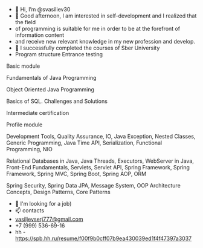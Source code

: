 - 👋 Hi, I’m @svasiliev30
- 👀 Good afternoon, I am interested in self-development and I realized that the field 
- of programming is suitable for me in order to be at the forefront of information content 
- and receive new relevant knowledge in my new profession and develop.
- 🌱 I successfully completed the courses of Sber University
- Program structure
Entrance testing

Basic module

Fundamentals of Java Programming

Object Oriented Java Programming

Basics of SQL. Challenges and Solutions

Intermediate certification

Profile module

Development Tools, Quality Assurance, IO, Java Exception,
Nested Classes, Generic Programming, Java Time API,
Serialization, Functional Programming, NIO

Relational Databases in Java, Java Threads, Executors,
WebServer in Java, Front-End Fundamentals, Servlets, 
Servlet API, Spring Framework, Spring Framework,
Spring MVC, Spring Boot, Spring AOP, ORM

Spring Security, Spring Data JPA,
Message System, OOP Architecture Concepts,
Design Patterns, Core Patterns

- 💞️ I'm looking for a job)
- 📫 contacts 
-  vasiljevserj777@gmail.com
- +7 (999) 536-69-16
- hh - https://spb.hh.ru/resume/f00f9b0cff07b9ea430039ed1f4f47397a3037

<!---
svasiliev30/svasiliev30 is a ✨ special ✨ repository because its `README.md` (this file) appears on your GitHub profile.
You can click the Preview link to take a look at your changes.
--->
